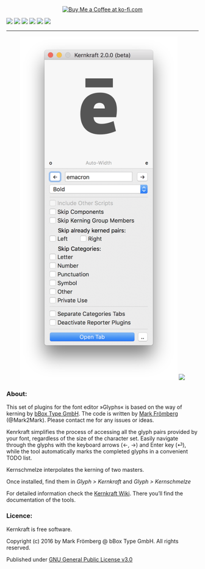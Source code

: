 <p align="center">
<a href='https://ko-fi.com/M4M580HG' target='_blank'><img height='36' style='border:0px;height:36px;' src='https://az743702.vo.msecnd.net/cdn/kofi1.png?v=0' border='0' alt='Buy Me a Coffee at ko-fi.com' /></a>
</p>

<img src="https://img.shields.io/badge/version%20-2.0.0-red.svg"> <a href="https://glyphsapp.com/"><img src="https://img.shields.io/badge/environment%20-GlyphsApp-brightgreen.svg"></a> <img src="https://img.shields.io/badge/type%20-Plugin-blue.svg"> <img src="https://img.shields.io/badge/python%20-2.7-blue.svg"> <a href="http://ts-vanilla.readthedocs.io/en/latest/"> <img src="https://img.shields.io/badge/dependencies%20-Vanilla-lightgray.svg"></a> <a href="https://github.com/bBoxType/Kernkraft/blob/master/LICENSE.txt"> <img src="https://img.shields.io/badge/license%20-GNU 3.0-lightgray.svg"></a>

---

<p align="center">
<img src="https://raw.githubusercontent.com/bBoxType/Kernkraft/master/Kernkraft%2002.png" height="900">
<img src="https://github.com/carrois/Kernkraft/blob/master/Kernschmelze%2001.png" width="400">
</p>

### About:

This set of plugins for the font editor »Glyphs« is based on the way of kerning by [bBox Type GmbH](https://www.bboxtype.com). The code is written by [Mark Frömberg](http://www.markfromberg.com) (@Mark2Mark). Please contact me for any issues or ideas.

Kenrkraft simplifies the process of accessing all the glyph pairs provided by your font, regardless of the size of the character set. Easily navigate through the glyphs with the keyboard arrows (←, →) and Enter key (⏎), while the tool automatically marks the completed glyphs in a convenient TODO list.  

Kernschmelze interpolates the kerning of two masters.

Once installed, find them in *Glyph > Kernkraft* and *Glyph > Kernschmelze*

For detailed information check the [Kernkraft Wiki](https://github.com/carrois/Kernkraft/wiki). There you’ll find the documentation of the tools.

### Licence:

Kernkraft is free software.

Copyright (c) 2016 by Mark Frömberg @ bBox Type GmbH. All rights reserved.

Published under [GNU General Public License v3.0](https://github.com/carrois/Kernkraft/blob/master/LICENSE.txt)
